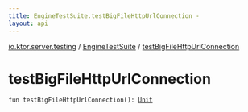 ```yaml
---
title: EngineTestSuite.testBigFileHttpUrlConnection - 
layout: api
---
```


<div class='api-docs-breadcrumbs'><a href="../index.html">io.ktor.server.testing</a> / <a href="index.html">EngineTestSuite</a> / <a href="./test-big-file-http-url-connection.html">testBigFileHttpUrlConnection</a></div>

# testBigFileHttpUrlConnection

<div class="signature"><code><span class="keyword">fun </span><span class="identifier">testBigFileHttpUrlConnection</span><span class="symbol">(</span><span class="symbol">)</span><span class="symbol">: </span><a href="https://kotlinlang.org/api/latest/jvm/stdlib/kotlin/-unit/index.html"><span class="identifier">Unit</span></a></code></div>
